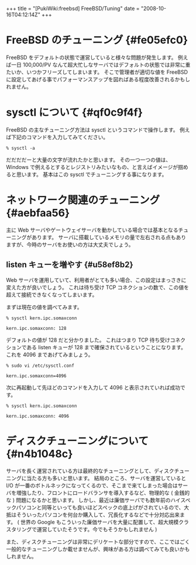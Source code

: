 +++
title = "[PukiWiki:freebsd] FreeBSD/Tuning"
date = "2008-10-16T04:12:14Z"
+++


# FreeBSD のチューニング  {#fe05efc0}
FreeBSD をデフォルトの状態で運営していると様々な問題が発生します。
例えば一日 100,000/PV なんて超大忙しなサーバではデフォルトの状態では非常に重たいか、いつかフリーズしてしまいます。
そこで管理者が適切な値を FreeBSD に設定してあげる事でパフォーマンスアップを図ればある程度改善されるかもしれません。

# sysctl について  {#qf0c9f4f}
FreeBSD の主なチューニング方法は sysctl というコマンドで操作します。
例えば下記のコマンドを入力してみてください。


```
% sysctl -a

```

だだだだーと大量の文字が流れたかと思います。
その一つ一つの値は、 Windows で例えるとするとレジストリみたいなもの、と言えばイメージが掴めると思います。
基本はこの sysctl でチューニングする事になります。

# ネットワーク関連のチューニング  {#aebfaa56}
主に Web サーバやゲートウェイサーバを動かしている場合では基本となるチューニングがあります。
サーバに搭載しているメモリの量で左右される点もありますが、今時のサーバをお使いの方は大丈夫でしょう。

## listen キューを増やす  {#u58ef8b2}
Web サーバを運用していて、利用者がとても多い場合、この設定はまっさきに変えた方が良いでしょう。
これは待ち受け TCP コネクションの数で、この値を超えて接続できなくなってしまいます。

まずは現在の値を調べてみます。


```
% sysctl kern.ipc.somaxconn

kern.ipc.somaxconn: 128

```

デフォルトの値が 128 だと分かりました。
これはつまり TCP 待ち受けコネクションである listen キューが 128 まで確保されているということになります。
これを 4096 まであげてみましょう。


```
% sudo vi /etc/sysctl.conf

kern.ipc.somaxconn=4096

```

次に再起動して先ほどのコマンドを入力して 4096 と表示されていれば成功です。


```
% sysctl kern.ipc.somaxconn

kern.ipc.somaxconn: 4096

```

# ディスクチューニングについて  {#n4b1048c}
サーバを長く運営されている方は最終的なチューニングとして、ディスクチューニングに当たる方も多いと思います。
結局のところ、サーバを運営していると I/O が一番のボトルネックになってくるので、そこまで来てしまった場合はサーバを増強したり、フロントにロードバランサを導入するなど、物理的な ( 金銭的な ) 問題になるかと思います。
しかし、最近は廉価サーバでも数年前のハイスペックパソコンと同等といっても良いほどスペックの底上げがされているので、大抵はそういったパソコンを何台か購入して、冗長化するなどで十分対応出来ます。 ( 世界の Google もこういった廉価サーバを大量に配置して、超大規模クラスタリングで運営していたそうです。今でもそうかもしれません )

また、ディスクチューニングは非常にデリケートな部分ですので、ここではごく一般的なチューニングしか載せませんが、興味がある方は調べてみても良いかもしれません。
